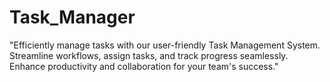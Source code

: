 # Task_Manager
  "Efficiently manage tasks with our user-friendly Task Management System. Streamline workflows, assign tasks, and track progress seamlessly. Enhance productivity and collaboration for your team's success."
